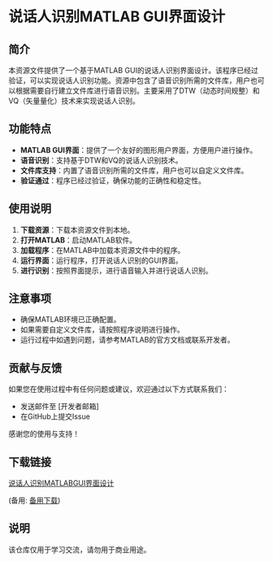 # 说话人识别MATLAB GUI界面设计

## 简介
本资源文件提供了一个基于MATLAB GUI的说话人识别界面设计。该程序已经过验证，可以实现说话人识别功能。资源中包含了语音识别所需的文件库，用户也可以根据需要自行建立文件库进行语音识别。主要采用了DTW（动态时间规整）和VQ（矢量量化）技术来实现说话人识别。

## 功能特点
- **MATLAB GUI界面**：提供了一个友好的图形用户界面，方便用户进行操作。
- **语音识别**：支持基于DTW和VQ的说话人识别技术。
- **文件库支持**：内置了语音识别所需的文件库，用户也可以自定义文件库。
- **验证通过**：程序已经过验证，确保功能的正确性和稳定性。

## 使用说明
1. **下载资源**：下载本资源文件到本地。
2. **打开MATLAB**：启动MATLAB软件。
3. **加载程序**：在MATLAB中加载本资源文件中的程序。
4. **运行界面**：运行程序，打开说话人识别的GUI界面。
5. **进行识别**：按照界面提示，进行语音输入并进行说话人识别。

## 注意事项
- 确保MATLAB环境已正确配置。
- 如果需要自定义文件库，请按照程序说明进行操作。
- 运行过程中如遇到问题，请参考MATLAB的官方文档或联系开发者。

## 贡献与反馈
如果您在使用过程中有任何问题或建议，欢迎通过以下方式联系我们：
- 发送邮件至 [开发者邮箱]
- 在GitHub上提交Issue

感谢您的使用与支持！

## 下载链接
[说话人识别MATLABGUI界面设计](https://pan.quark.cn/s/7acae4b267c1) 

(备用: [备用下载](https://pan.baidu.com/s/1AUuACCEGisyKZlVDow82Pg?pwd=1234))

## 说明

该仓库仅用于学习交流，请勿用于商业用途。
